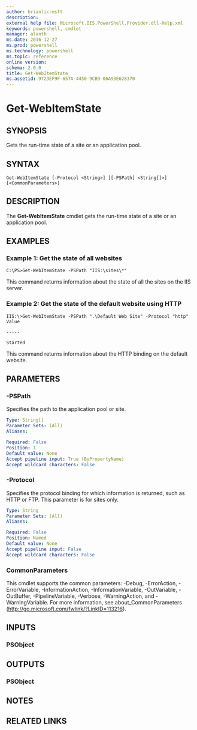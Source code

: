 ```yaml
---
author: brianlic-msft
description: 
external help file: Microsoft.IIS.PowerShell.Provider.dll-Help.xml
keywords: powershell, cmdlet
manager: alanth
ms.date: 2016-12-27
ms.prod: powershell
ms.technology: powershell
ms.topic: reference
online version: 
schema: 2.0.0
title: Get-WebItemState
ms.assetid: 9723EF9F-657A-4450-9CB9-06A93E628370
---
```


# Get-WebItemState

## SYNOPSIS
Gets the run-time state of a site or an application pool.

## SYNTAX

```
Get-WebItemState [-Protocol <String>] [[-PSPath] <String[]>] [<CommonParameters>]
```

## DESCRIPTION
The **Get-WebItemState** cmdlet gets the run-time state of a site or an application pool.

## EXAMPLES

### Example 1: Get the state of all websites
```
C:\PS>Get-WebItemState -PSPath "IIS:\sites\*"
```

This command returns information about the state of all the sites on the IIS server.

### Example 2: Get the state of the default website using HTTP
```
IIS:\>Get-WebItemState -PSPath ".\Default Web Site" -Protocol "http"
Value

-----

Started
```

This command returns information about the HTTP binding on the default website.

## PARAMETERS

### -PSPath
Specifies the path to the application pool or site.

```yaml
Type: String[]
Parameter Sets: (All)
Aliases: 

Required: False
Position: 1
Default value: None
Accept pipeline input: True (ByPropertyName)
Accept wildcard characters: False
```

### -Protocol
Specifies the protocol binding for which information is returned, such as HTTP or FTP.
This parameter is for sites only.

```yaml
Type: String
Parameter Sets: (All)
Aliases: 

Required: False
Position: Named
Default value: None
Accept pipeline input: False
Accept wildcard characters: False
```

### CommonParameters
This cmdlet supports the common parameters: -Debug, -ErrorAction, -ErrorVariable, -InformationAction, -InformationVariable, -OutVariable, -OutBuffer, -PipelineVariable, -Verbose, -WarningAction, and -WarningVariable. For more information, see about_CommonParameters (http://go.microsoft.com/fwlink/?LinkID=113216).

## INPUTS

### PSObject

## OUTPUTS

### PSObject

## NOTES

## RELATED LINKS

